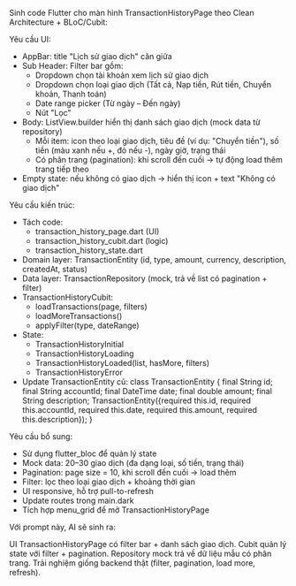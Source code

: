 Sinh code Flutter cho màn hình TransactionHistoryPage theo Clean Architecture + BLoC/Cubit:

Yêu cầu UI:
- AppBar: title "Lịch sử giao dịch" căn giữa
- Sub Header: Filter bar gồm:
  - Dropdown chọn tài khoản xem lịch sử giao dịch
  - Dropdown chọn loại giao dịch (Tất cả, Nạp tiền, Rút tiền, Chuyển khoản, Thanh toán)
  - Date range picker (Từ ngày – Đến ngày)
  - Nút "Lọc"
- Body: ListView.builder hiển thị danh sách giao dịch (mock data từ repository)
  - Mỗi item: icon theo loại giao dịch, tiêu đề (ví dụ: "Chuyển tiền"), số tiền (màu xanh nếu +, đỏ nếu -), ngày giờ, trạng thái
  - Có phân trang (pagination): khi scroll đến cuối → tự động load thêm trang tiếp theo
- Empty state: nếu không có giao dịch → hiển thị icon + text "Không có giao dịch"

Yêu cầu kiến trúc:
- Tách code:
  - transaction_history_page.dart (UI)
  - transaction_history_cubit.dart (logic)
  - transaction_history_state.dart
- Domain layer: TransactionEntity (id, type, amount, currency, description, createdAt, status)
- Data layer: TransactionRepository (mock, trả về list có pagination + filter)
- TransactionHistoryCubit:
  - loadTransactions(page, filters)
  - loadMoreTransactions()
  - applyFilter(type, dateRange)
- State: 
  - TransactionHistoryInitial
  - TransactionHistoryLoading
  - TransactionHistoryLoaded(list, hasMore, filters)
  - TransactionHistoryError
- Update TransactionEntity cũ: 
  class TransactionEntity {
    final String id;
    final String accountId;
    final DateTime date;
    final double amount;
    final String description;
    TransactionEntity({required this.id, required this.accountId, required this.date, required this.amount, required this.description});
  }

Yêu cầu bổ sung:
- Sử dụng flutter_bloc để quản lý state
- Mock data: 20–30 giao dịch (đa dạng loại, số tiền, trạng thái)
- Pagination: page size = 10, khi scroll đến cuối → load thêm
- Filter: lọc theo loại giao dịch + khoảng thời gian
- UI responsive, hỗ trợ pull-to-refresh
- Update routes trong main.dark
- Tích hợp menu_grid để mở TransactionHistoryPage


Với prompt này, AI sẽ sinh ra:

UI TransactionHistoryPage có filter bar + danh sách giao dịch.
Cubit quản lý state với filter + pagination.
Repository mock trả về dữ liệu mẫu có phân trang.
Trải nghiệm giống backend thật (filter, pagination, load more, refresh).
